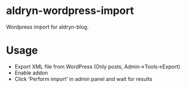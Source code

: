 aldryn-wordpress-import
=======================

Wordpress import for aldryn-blog.


Usage
=====

* Export XML file from WordPress (Only posts, Admin→Tools→Export)
* Enable addon
* Click 'Perform import' in admin panel and wait for results


